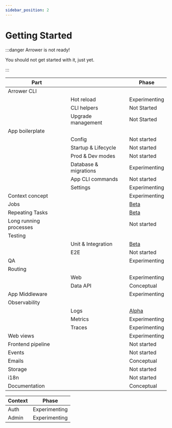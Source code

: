 ```yaml
---
sidebar_position: 2
---
```


# Getting Started

:::danger Arrower is not ready!

You should not get started with it, just yet.

:::


| Part                   |                       | Phase                                 |
|------------------------|-----------------------|---------------------------------------|
| Arrower CLI            |                       |                                       |
|                        | Hot reload            | Experimenting                         |
|                        | CLI helpers           | Not Started                           |
|                        | Upgrade management    | Not Started                           |
| App boilerplate        |                       |                                       |
|                        | Config                | Not started                           |
|                        | Startup & Lifecycle   | Not started                           |
|                        | Prod & Dev modes      | Not started                           |
|                        | Database & migrations | Experimenting                         |
|                        | App CLI commands      | Not started                           |
|                        | Settings              | Experimenting                         |
| Context concept        |                       | Experimenting                         |
| Jobs                   |                       | [Beta](basics/jobs)                   |
| Repeating Tasks        |                       | [Beta](basics/repeating-tasks)        |
| Long running processes |                       | Not started                           |
| Testing                |                       |                                       |
|                        | Unit & Integration    | [Beta](basics/testing)                |
|                        | E2E                   | Not started                           |
| QA                     |                       | Experimenting                         |
| Routing                |                       |                                       |
|                        | Web                   | Experimenting                         |
|                        | Data API              | Conceptual                            |
| App Middleware         |                       | Experimenting                         |
| Observability          |                       |                                       |
|                        | Logs                  | [Alpha](basics/observability/logging) |
|                        | Metrics               | Experimenting                         |
|                        | Traces                | Experimenting                         |
| Web views              |                       | Experimenting                         |
| Frontend pipeline      |                       | Not started                           |
| Events                 |                       | Not started                           |
| Emails                 |                       | Conceptual                            |
| Storage                |                       | Not started                           |
| i18n                   |                       | Not started                           |
| Documentation          |                       | Conceptual                            |




| Context       | Phase          |
|---------------|----------------|
| Auth          | Experimenting  |
| Admin         | Experimenting  |
